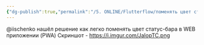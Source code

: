 ```yaml
---
{"dg-publish":true,"permalink":"/5. ONLINE/Flutterflow/поменять цвет статус-бара в WEB приложении (PWA)/","created":"2024-10-23T10:46:01.211-03:00","updated":"2024-10-23T10:46:31.573-03:00"}
---
```



@iischenko нашёл решение как легко поменять цвет статус-бара в WEB приложении (PWA)
Скриншот - https://i.imgur.com/JaIopTC.png